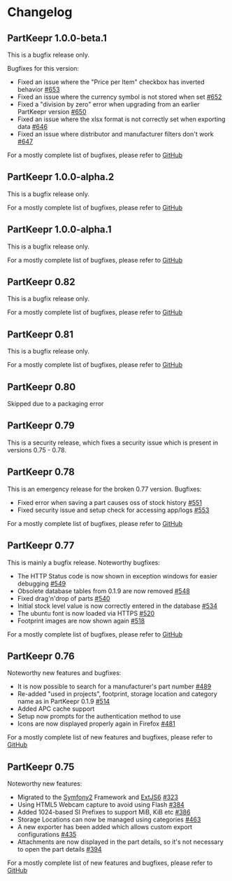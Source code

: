 # Changelog

## PartKeepr 1.0.0-beta.1

This is a bugfix release only.

Bugfixes for this version:

* Fixed an issue where the "Price per Item" checkbox has inverted behavior [#653](https://github.com/partkeepr/PartKeepr/issues/653)
* Fixed an issue where the currency symbol is not stored when set [#652](https://github.com/partkeepr/PartKeepr/issues/652)
* Fixed a "division by zero" error when upgrading from an earlier PartKeepr version [#650](https://github.com/partkeepr/PartKeepr/issues/650)
* Fixed an issue where the xlsx format is not correctly set when exporting data [#646](https://github.com/partkeepr/PartKeepr/issues/646)
* Fixed an issue where distributor and manufacturer filters don't work [#647](https://github.com/partkeepr/PartKeepr/issues/647)

For a mostly complete list of bugfixes, please refer to [GitHub](https://github.com/partkeepr/PartKeepr/issues?q=milestone%3A1.0.0-beta.1+is%3Aclosed)

## PartKeepr 1.0.0-alpha.2

This is a bugfix release only.

For a mostly complete list of bugfixes, please refer to [GitHub](https://github.com/partkeepr/PartKeepr/issues?q=milestone%3A1.0.0-alpha2)

## PartKeepr 1.0.0-alpha.1

This is a bugfix release only.

For a mostly complete list of bugfixes, please refer to [GitHub](https://github.com/partkeepr/PartKeepr/issues?q=milestone%3A1.0.0-alpha1)

## PartKeepr 0.82

This is a bugfix release only.

For a mostly complete list of bugfixes, please refer to [GitHub](https://github.com/partkeepr/PartKeepr/issues?q=milestone%3A0.82)

## PartKeepr 0.81

This is a bugfix release only.
 
For a mostly complete list of bugfixes, please refer to [GitHub](https://github.com/partkeepr/PartKeepr/issues?q=milestone%3A0.80)

## PartKeepr 0.80

Skipped due to a packaging error

## PartKeepr 0.79

This is a security release, which fixes a security issue which is present in versions 0.75 - 0.78.


## PartKeepr 0.78

This is an emergency release for the broken 0.77 version. Bugfixes:

* Fixed error when saving a part causes oss of stock history [#551](https://github.com/partkeepr/PartKeepr/issues/551)
* Fixed security issue and setup check for accessing app/logs [#553](https://github.com/partkeepr/PartKeepr/issues/553)

For a mostly complete list of bugfixes, please refer to [GitHub](https://github.com/partkeepr/PartKeepr/issues?q=milestone%3A0.78+is%3Aclosed)

## PartKeepr 0.77

This is mainly a bugfix release. Noteworthy bugfixes:

* The HTTP Status code is now shown in exception windows for easier debugging [#549](https://github.com/partkeepr/PartKeepr/issues/549)
* Obsolete database tables from 0.1.9 are now removed [#548](https://github.com/partkeepr/PartKeepr/issues/548)
* Fixed drag'n'drop of parts [#540](https://github.com/partkeepr/PartKeepr/issues/540)
* Initial stock level value is now correctly entered in the database [#534](https://github.com/partkeepr/PartKeepr/issues/534)
* The ubuntu font is now loaded via HTTPS [#520](https://github.com/partkeepr/PartKeepr/issues/520)
* Footprint images are now shown again  [#518](https://github.com/partkeepr/PartKeepr/issues/518)

For a mostly complete list of bugfixes, please refer to [GitHub](https://github.com/partkeepr/PartKeepr/issues?q=milestone%3A0.77+is%3Aclosed)

## PartKeepr 0.76

Noteworthy new features and bugfixes:

* It is now possible to search for a manufacturer's part number [#489](https://github.com/partkeepr/PartKeepr/issues/489)
* Re-added "used in projects", footprint, storage location and category name as in PartKeepr 0.1.9 [#514](https://github.com/partkeepr/PartKeepr/issues/514)
* Added APC cache support
* Setup now prompts for the authentication method to use
* Icons are now displayed properly again in Firefox [#481](https://github.com/partkeepr/PartKeepr/issues/481)

For a mostly complete list of new features and bugfixes, please refer to  [GitHub](https://github.com/partkeepr/PartKeepr/issues?q=milestone%3A0.76+is%3Aclosed)

## PartKeepr 0.75

Noteworthy new features:

* Migrated to the [Symfony2](http://symfony.com/) Framework and [ExtJS6](https://www.sencha.com/products/extjs/) [#323](https://github.com/partkeepr/PartKeepr/issues/323)
* Using HTML5 Webcam capture to avoid using Flash [#384](https://github.com/partkeepr/PartKeepr/issues/384)
* Added 1024-based SI Prefixes to support MiB, KiB etc [#386](https://github.com/partkeepr/PartKeepr/issues/386)
* Storage Locations can now be managed using categories [#463](https://github.com/partkeepr/PartKeepr/issues/463)
* A new exporter has been added which allows custom export configurations [#435](https://github.com/partkeepr/PartKeepr/issues/435)
* Attachments are now displayed in the part details, so it's not necessary to open the part details [#394](https://github.com/partkeepr/PartKeepr/issues/394)

For a mostly complete list of new features and bugfixes, please refer to  [GitHub](https://github.com/partkeepr/PartKeepr/issues?q=milestone%3A0.75+is%3Aclosed)
